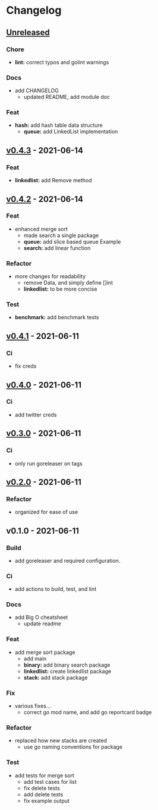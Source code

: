 # Changelog

<a name="unreleased"></a>

## [Unreleased]

### Chore

- **lint:** correct typos and golint warnings

### Docs

- add CHANGELOG
  - updated README, add module doc

### Feat

- **hash:** add hash table data structure
  - **queue:** add LinkedList implementation

<a name="v0.4.3"></a>

## [v0.4.3] - 2021-06-14

### Feat

- **linkedlist:** add Remove method

<a name="v0.4.2"></a>

## [v0.4.2] - 2021-06-14

### Feat

- enhanced merge sort
  - made search a single package
  - **queue:** add slice based queue Example
  - **search:** add linear function

### Refactor

- more changes for readability
  - remove Data, and simply define []int
  - **linkedlist:** to be more concise

### Test

- **benchmark:** add benchmark tests

<a name="v0.4.1"></a>

## [v0.4.1] - 2021-06-11

### Ci

- fix creds

<a name="v0.4.0"></a>

## [v0.4.0] - 2021-06-11

### Ci

- add twitter creds

<a name="v0.3.0"></a>

## [v0.3.0] - 2021-06-11

### Ci

- only run goreleaser on tags

<a name="v0.2.0"></a>

## [v0.2.0] - 2021-06-11

### Refactor

- organized for ease of use

<a name="v0.1.0"></a>

## v0.1.0 - 2021-06-11

### Build

- add goreleaser and required configuration.

### Ci

- add actions to build, test, and lint

### Docs

- add Big O cheatsheet
  - update readme

### Feat

- add merge sort package
  - add main
  - **binary:** add binary search package
  - **linkedlist:** create linkedlist package
  - **stack:** add stack package

### Fix

- various fixes...
  - correct go mod name, and add go reportcard badge

### Refactor

- replaced how new stacks are created
  - use go naming conventions for package

### Test

- add tests for merge sort
  - add test cases for list
  - fix delete tests
  - add delete tests
  - fix example output

[unreleased]: https://github.com/eng618/go-eng/compare/v0.4.3...HEAD
[v0.4.3]: https://github.com/eng618/go-eng/compare/v0.4.2...v0.4.3
[v0.4.2]: https://github.com/eng618/go-eng/compare/v0.4.1...v0.4.2
[v0.4.1]: https://github.com/eng618/go-eng/compare/v0.4.0...v0.4.1
[v0.4.0]: https://github.com/eng618/go-eng/compare/v0.3.0...v0.4.0
[v0.3.0]: https://github.com/eng618/go-eng/compare/v0.2.0...v0.3.0
[v0.2.0]: https://github.com/eng618/go-eng/compare/v0.1.0...v0.2.0
